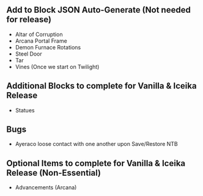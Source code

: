 ## Add to Block JSON Auto-Generate (Not needed for release)
* Altar of Corruption
* Arcana Portal Frame
* Demon Furnace Rotations
* Steel Door
* Tar
* Vines (Once we start on Twilight)

## Additional Blocks to complete for Vanilla & Iceika Release
* Statues

## Bugs
* Ayeraco loose contact with one another upon Save/Restore NTB

## Optional Items to complete for Vanilla & Iceika Release (Non-Essential)
* Advancements (Arcana)